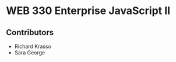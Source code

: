 # WEB 330 Enterprise JavaScript II
## Contributors
<ul>
  <li>Richard Krasso</li>
  <li>Sara George</li>
</ul>

